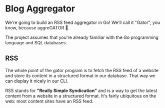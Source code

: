 # Blog Aggregator

We're going to build an RSS feed aggregator in Go!  We'll call it "Gator", you know, because aggreGATOR 🐊.

The project assumes that you're already familiar with the Go programming language and SQL databases.

## RSS

The whole point of the gator program is to fetch the RSS feed of a website and store its content in a structured format in our database. 
That way we can display it nicely in our CLI.

RSS stands for **"Really Simple Syndication"** and is a way to get the latest content from a website in a structured format. 
It's fairly ubiquitous on the web: most content sites have an RSS feed.